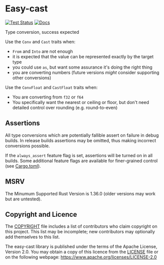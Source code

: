 Easy-cast
=========

[![Test Status](https://github.com/kas-gui/easy-cast/workflows/Tests/badge.svg?event=push)](https://github.com/kas-gui/easy-cast/actions)
[![Docs](https://docs.rs/easy-cast/badge.svg)](https://docs.rs/easy-cast)

Type conversion, success expected

Use the `Conv` and `Cast` traits when:

-   `From` and `Into` are not enough
-   it is expected that the value can be represented exactly by the target type
-   you could use `as`, but want some assurance it's doing the right thing
-   you are converting numbers (future versions *might* consider supporting
    other conversions)

Use the `ConvFloat` and `CastFloat` traits when:

-   You are converting from `f32` or `f64`
-   You specifically want the nearest or ceiling or floor, but don't need
    detailed control over rounding (e.g. round-to-even)

## Assertions

All type conversions which are potentially fallible assert on failure in
debug builds. In release builds assertions may be omitted, thus making
incorrect conversions possible.

If the `always_assert` feature flag is set, assertions will be turned on in
all builds. Some additional feature flags are available for finer-grained
control (see [Cargo.toml](Cargo.toml)).

## MSRV

The Minumum Supported Rust Version is 1.36.0 (older versions may work but are
untested).


Copyright and Licence
-------

The [COPYRIGHT](COPYRIGHT) file includes a list of contributors who claim
copyright on this project. This list may be incomplete; new contributors may
optionally add themselves to this list.

The easy-cast library is published under the terms of the Apache License, Version 2.0.
You may obtain a copy of this licence from the [LICENSE](LICENSE) file or on
the following webpage: <https://www.apache.org/licenses/LICENSE-2.0>
